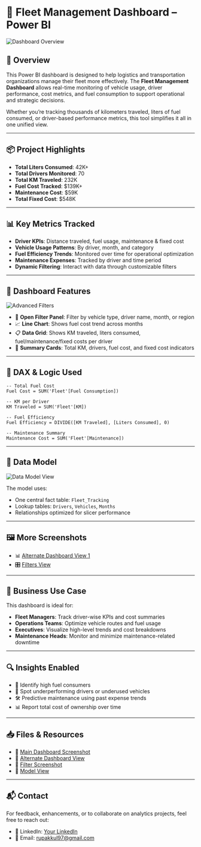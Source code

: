 
# 🚚 Fleet Management Dashboard – Power BI

![Dashboard Overview](https://drive.google.com/uc?export=view&id=11aWYMlxf2m68swJ2wo_aY4-e2qdcNA0k)

## 📌 Overview

This Power BI dashboard is designed to help logistics and transportation organizations manage their fleet more effectively. The **Fleet Management Dashboard** allows real-time monitoring of vehicle usage, driver performance, cost metrics, and fuel consumption to support operational and strategic decisions.

Whether you’re tracking thousands of kilometers traveled, liters of fuel consumed, or driver-based performance metrics, this tool simplifies it all in one unified view.

---

## 📦 Project Highlights

- **Total Liters Consumed**: 42K+
- **Total Drivers Monitored**: 70
- **Total KM Traveled**: 232K
- **Fuel Cost Tracked**: $139K+
- **Maintenance Cost**: $59K
- **Total Fixed Cost**: $548K

---

## 📊 Key Metrics Tracked

- **Driver KPIs**: Distance traveled, fuel usage, maintenance & fixed cost
- **Vehicle Usage Patterns**: By driver, month, and category
- **Fuel Efficiency Trends**: Monitored over time for operational optimization
- **Maintenance Expenses**: Tracked by driver and time period
- **Dynamic Filtering**: Interact with data through customizable filters

---

## 🧠 Dashboard Features

![Advanced Filters](https://drive.google.com/uc?export=view&id=1PZVdMyHbIIvIgU4RZvYjIHMD0yLh323-)

- 🔎 **Open Filter Panel**: Filter by vehicle type, driver name, month, or region
- 📈 **Line Chart**: Shows fuel cost trend across months
- 📋 **Data Grid**: Shows KM traveled, liters consumed, fuel/maintenance/fixed costs per driver
- 🎯 **Summary Cards**: Total KM, drivers, fuel cost, and fixed cost indicators

---

## 🧮 DAX & Logic Used

```DAX
-- Total Fuel Cost
Fuel Cost = SUM('Fleet'[Fuel Consumption])

-- KM per Driver
KM Traveled = SUM('Fleet'[KM])

-- Fuel Efficiency
Fuel Efficiency = DIVIDE([KM Traveled], [Liters Consumed], 0)

-- Maintenance Summary
Maintenance Cost = SUM('Fleet'[Maintenance])
```

---

## 🧱 Data Model

![Data Model View](https://drive.google.com/uc?export=view&id=1BbDfrRUPtS47teXxZorVoJou-kZz_da5)

The model uses:

- One central fact table: `Fleet_Tracking`
- Lookup tables: `Drivers`, `Vehicles`, `Months`
- Relationships optimized for slicer performance

---

## 🖼️ More Screenshots

- 📊 [Alternate Dashboard View 1](https://drive.google.com/file/d/10gyjkU22wPX7ygY3uXfcfhAmQQB5y9LY/view?usp=sharing)
- 🎛️ [Filters View](https://drive.google.com/file/d/1PZVdMyHbIIvIgU4RZvYjIHMD0yLh323-/view?usp=sharing)

---

## 🎯 Business Use Case

This dashboard is ideal for:

- **Fleet Managers**: Track driver-wise KPIs and cost summaries
- **Operations Teams**: Optimize vehicle routes and fuel usage
- **Executives**: Visualize high-level trends and cost breakdowns
- **Maintenance Heads**: Monitor and minimize maintenance-related downtime

---

## 🔍 Insights Enabled

- 🧭 Identify high fuel consumers
- 🚫 Spot underperforming drivers or underused vehicles
- 🛠️ Predictive maintenance using past expense trends
- 📊 Report total cost of ownership over time

---

## 📥 Files & Resources

- 📄 [Main Dashboard Screenshot](https://drive.google.com/file/d/11aWYMlxf2m68swJ2wo_aY4-e2qdcNA0k/view?usp=sharing)
- 📄 [Alternate Dashboard View](https://drive.google.com/file/d/10gyjkU22wPX7ygY3uXfcfhAmQQB5y9LY/view?usp=sharing)
- 📄 [Filter Screenshot](https://drive.google.com/file/d/1PZVdMyHbIIvIgU4RZvYjIHMD0yLh323-/view?usp=sharing)
- 📄 [Model View](https://drive.google.com/file/d/1BbDfrRUPtS47teXxZorVoJou-kZz_da5/view?usp=sharing)

---

## 📬 Contact

For feedback, enhancements, or to collaborate on analytics projects, feel free to reach out:

- 💼 LinkedIn: [Your LinkedIn](https://www.linkedin.com/in/rupak-kulkarni/)
- 📧 Email: rupakkul97@gmail.com



